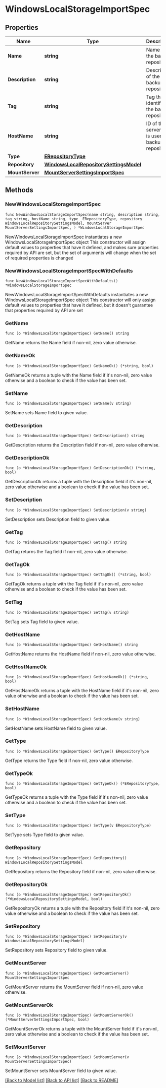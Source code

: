 # WindowsLocalStorageImportSpec

## Properties

Name | Type | Description | Notes
------------ | ------------- | ------------- | -------------
**Name** | **string** | Name of the backup repository. | 
**Description** | **string** | Description of the backup repository. | 
**Tag** | **string** | Tag that identifies the backup repository. | 
**HostName** | **string** | ID of the server that is used as a backup repository. | 
**Type** | [**ERepositoryType**](ERepositoryType.md) |  | 
**Repository** | [**WindowsLocalRepositorySettingsModel**](WindowsLocalRepositorySettingsModel.md) |  | 
**MountServer** | [**MountServerSettingsImportSpec**](MountServerSettingsImportSpec.md) |  | 

## Methods

### NewWindowsLocalStorageImportSpec

`func NewWindowsLocalStorageImportSpec(name string, description string, tag string, hostName string, type_ ERepositoryType, repository WindowsLocalRepositorySettingsModel, mountServer MountServerSettingsImportSpec, ) *WindowsLocalStorageImportSpec`

NewWindowsLocalStorageImportSpec instantiates a new WindowsLocalStorageImportSpec object
This constructor will assign default values to properties that have it defined,
and makes sure properties required by API are set, but the set of arguments
will change when the set of required properties is changed

### NewWindowsLocalStorageImportSpecWithDefaults

`func NewWindowsLocalStorageImportSpecWithDefaults() *WindowsLocalStorageImportSpec`

NewWindowsLocalStorageImportSpecWithDefaults instantiates a new WindowsLocalStorageImportSpec object
This constructor will only assign default values to properties that have it defined,
but it doesn't guarantee that properties required by API are set

### GetName

`func (o *WindowsLocalStorageImportSpec) GetName() string`

GetName returns the Name field if non-nil, zero value otherwise.

### GetNameOk

`func (o *WindowsLocalStorageImportSpec) GetNameOk() (*string, bool)`

GetNameOk returns a tuple with the Name field if it's non-nil, zero value otherwise
and a boolean to check if the value has been set.

### SetName

`func (o *WindowsLocalStorageImportSpec) SetName(v string)`

SetName sets Name field to given value.


### GetDescription

`func (o *WindowsLocalStorageImportSpec) GetDescription() string`

GetDescription returns the Description field if non-nil, zero value otherwise.

### GetDescriptionOk

`func (o *WindowsLocalStorageImportSpec) GetDescriptionOk() (*string, bool)`

GetDescriptionOk returns a tuple with the Description field if it's non-nil, zero value otherwise
and a boolean to check if the value has been set.

### SetDescription

`func (o *WindowsLocalStorageImportSpec) SetDescription(v string)`

SetDescription sets Description field to given value.


### GetTag

`func (o *WindowsLocalStorageImportSpec) GetTag() string`

GetTag returns the Tag field if non-nil, zero value otherwise.

### GetTagOk

`func (o *WindowsLocalStorageImportSpec) GetTagOk() (*string, bool)`

GetTagOk returns a tuple with the Tag field if it's non-nil, zero value otherwise
and a boolean to check if the value has been set.

### SetTag

`func (o *WindowsLocalStorageImportSpec) SetTag(v string)`

SetTag sets Tag field to given value.


### GetHostName

`func (o *WindowsLocalStorageImportSpec) GetHostName() string`

GetHostName returns the HostName field if non-nil, zero value otherwise.

### GetHostNameOk

`func (o *WindowsLocalStorageImportSpec) GetHostNameOk() (*string, bool)`

GetHostNameOk returns a tuple with the HostName field if it's non-nil, zero value otherwise
and a boolean to check if the value has been set.

### SetHostName

`func (o *WindowsLocalStorageImportSpec) SetHostName(v string)`

SetHostName sets HostName field to given value.


### GetType

`func (o *WindowsLocalStorageImportSpec) GetType() ERepositoryType`

GetType returns the Type field if non-nil, zero value otherwise.

### GetTypeOk

`func (o *WindowsLocalStorageImportSpec) GetTypeOk() (*ERepositoryType, bool)`

GetTypeOk returns a tuple with the Type field if it's non-nil, zero value otherwise
and a boolean to check if the value has been set.

### SetType

`func (o *WindowsLocalStorageImportSpec) SetType(v ERepositoryType)`

SetType sets Type field to given value.


### GetRepository

`func (o *WindowsLocalStorageImportSpec) GetRepository() WindowsLocalRepositorySettingsModel`

GetRepository returns the Repository field if non-nil, zero value otherwise.

### GetRepositoryOk

`func (o *WindowsLocalStorageImportSpec) GetRepositoryOk() (*WindowsLocalRepositorySettingsModel, bool)`

GetRepositoryOk returns a tuple with the Repository field if it's non-nil, zero value otherwise
and a boolean to check if the value has been set.

### SetRepository

`func (o *WindowsLocalStorageImportSpec) SetRepository(v WindowsLocalRepositorySettingsModel)`

SetRepository sets Repository field to given value.


### GetMountServer

`func (o *WindowsLocalStorageImportSpec) GetMountServer() MountServerSettingsImportSpec`

GetMountServer returns the MountServer field if non-nil, zero value otherwise.

### GetMountServerOk

`func (o *WindowsLocalStorageImportSpec) GetMountServerOk() (*MountServerSettingsImportSpec, bool)`

GetMountServerOk returns a tuple with the MountServer field if it's non-nil, zero value otherwise
and a boolean to check if the value has been set.

### SetMountServer

`func (o *WindowsLocalStorageImportSpec) SetMountServer(v MountServerSettingsImportSpec)`

SetMountServer sets MountServer field to given value.



[[Back to Model list]](../README.md#documentation-for-models) [[Back to API list]](../README.md#documentation-for-api-endpoints) [[Back to README]](../README.md)


